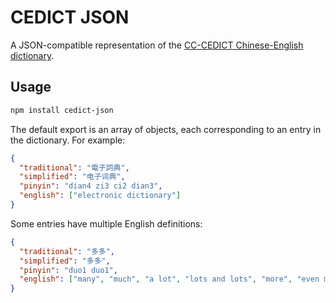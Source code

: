 # CEDICT JSON

A JSON-compatible representation of the [CC-CEDICT Chinese-English dictionary](https://www.mdbg.net/chinese/dictionary?page=cc-cedict).

## Usage

```sh
npm install cedict-json
```

The default export is an array of objects, each corresponding to an entry in the dictionary. For example:

```json
{
  "traditional": "電子詞典",
  "simplified": "电子词典",
  "pinyin": "dian4 zi3 ci2 dian3",
  "english": ["electronic dictionary"]
}
```

Some entries have multiple English definitions:

```json
{
  "traditional": "多多",
  "simplified": "多多",
  "pinyin": "duo1 duo1",
  "english": ["many", "much", "a lot", "lots and lots", "more", "even more"]
}
```
